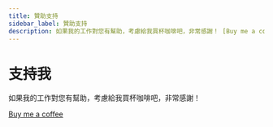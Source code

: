 ```yaml
---
title: 贊助支持
sidebar_label: 贊助支持
description: 如果我的工作對您有幫助，考慮給我買杯咖啡吧，非常感謝！ [Buy me a coffee](https://www.buymeacoffee.com/lianwenwu)。 本文介紹其用法、最佳實踐與代碼示例。
---
```

# 支持我

如果我的工作對您有幫助，考慮給我買杯咖啡吧，非常感謝！

[Buy me a coffee](https://www.buymeacoffee.com/lianwenwu)
